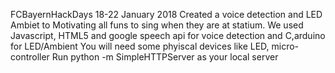 FCBayernHackDays 18-22 January 2018
Created a voice detection and LED Ambiet to Motivating all funs to sing when they are at statium.
We used Javascript, HTML5 and google speech api for voice detection and C,arduino for LED/Ambient
You will need some phyiscal devices like LED, micro-controller
Run python -m SimpleHTTPServer as your local server

